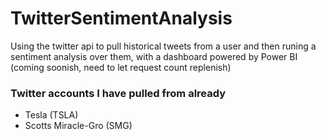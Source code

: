 # TwitterSentimentAnalysis
Using the twitter api to pull historical tweets from a user and then runing a sentiment analysis over them, with a dashboard powered by Power BI (coming soonish, need to let request count replenish)

### Twitter accounts I have pulled from already
* Tesla (TSLA)
* Scotts Miracle-Gro (SMG)

